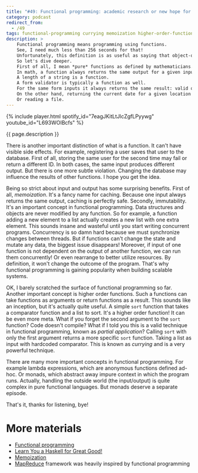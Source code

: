 ```yaml
---
title: "#49: Functional programming: academic research or new hope for the industry?"
category: podcast
redirect_from:
  - /49
tags: functional-programming currying memoization higher-order-function monad lambda-expression map-reduce immutability
description: >
    Functional programming means programming using functions.
    See, I need much less than 256 seconds for that!
    Unfortunately, this definition is as useful as saying that object-oriented programming means programming with objects.
    So let's dive deeper.
    First of all, I mean *pure* functions as defined by mathematicians.
    In math, a function always returns the same output for a given input.
    A length of a string is a function.
    A form validator is typically a function as well.
    For the same form inputs it always returns the same result: valid or invalid.
    On the other hand, returning the current date for a given location is not a function.
    Or reading a file.
---
```


{% include player.html spotify_id="7eagJKitLtJlcZgfLPyywg" youtube_id="L693WOIBcfs" %}

{{ page.description }}

There is another important distinction of what is a function.
It can't have visible side effects.
For example, registering a user saves that user to the database.
First of all, storing the same user for the second time may fail or return a different ID.
In both cases, the same input produces different output.
But there is one more subtle violation.
Changing the database may influence the results of other functions.
I hope you get the idea.

Being so strict about input and output has some surprising benefits.
First of all, _memoization_.
It's a fancy name for caching.
Because one input always returns the same output, caching is perfectly safe.
Secondly, immutability.
It's an important concept in functional programming.
Data structures and objects are never modified by any function.
So for example, a function adding a new element to a list actually creates a new list with one extra element.
This sounds insane and wasteful until you start writing concurrent programs.
Concurrency is so damn hard because we must synchronize changes between threads.
But if functions can't change the state and mutate any data, the biggest issue disappears!
Moreover, if input of one function is not dependent on the output of another function, we can run them concurrently!
Or even rearrange to better utilize resources.
By definition, it won't change the outcome of the program.
That's why functional programming is gaining popularity when building scalable systems.

OK, I barely scratched the surface of functional programming so far.
Another important concept is higher order functions.
Such a functions can take functions as arguments or return functions as a result.
This sounds like an inception, but it's actually quite useful.
A simple `sort` function that takes a comparator function and a list to sort.
It's a higher order function!
It can be even more meta.
What if you forget the second argument to the `sort` function?
Code doesn't compile?
What if I told you this is a valid technique in functional programming, known as _partial application_?
Calling `sort` with only the first argument returns a more specific `sort` function.
Taking a list as input with hardcoded comparator.
This is known as _currying_ and is a very powerful technique.

There are many more important concepts in functional programming.
For example lambda expressions, which are anonymous functions defined ad-hoc.
Or monads, which abstract away impure context in which the program runs.
Actually, handling the outside world (the input/output) is quite complex in pure functional languages.
But monads deserve a separate episode.

That's it, thanks for listening, bye!

# More materials

* [Functional programming](https://en.wikipedia.org/wiki/Functional_programming)
* [Learn You a Haskell for Great Good!](http://learnyouahaskell.com/chapters)
* [Memoization](https://en.wikipedia.org/wiki/Memoization)
* [MapReduce](/11) framework was heavily inspired by functional programming
